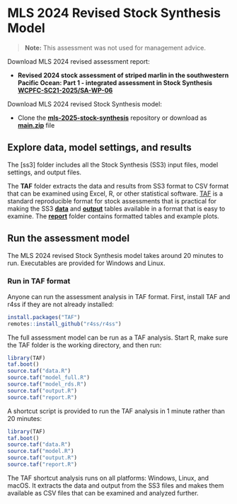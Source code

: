 # MLS 2024 Revised Stock Synthesis Model

> **Note:** This assessment was not used for management advice.

Download MLS 2024 revised assessment report:
- **Revised 2024 stock assessment of striped marlin in the southwestern Pacific Ocean: Part 1 - integrated assessment in Stock Synthesis**\
  **[WCPFC-SC21-2025/SA-WP-06](https://meetings.wcpfc.int/node/26682)**

Download MLS 2024 revised Stock Synthesis model:
- Clone the **[mls-2025-stock-synthesis](https://github.com/PacificCommunity/ofp-sam-mls-2025-stock-synthesis)** repository or download as **[main.zip](https://github.com/PacificCommunity/ofp-sam-mls-2025-stock-synthesis/archive/refs/heads/main.zip)** file

## Explore data, model settings, and results

The [ss3] folder includes all the Stock Synthesis (SS3) input files, model settings, and output files.

The **TAF** folder extracts the data and results from SS3 format to CSV format that can be examined using Excel, R, or other statistical software. [TAF](https://cran.r-project.org/package=TAF) is a standard reproducible format for stock assessments that is practical for making the SS3 **[data](TAF/data)** and **[output](TAF/output)** tables available in a format that is easy to examine. The **[report](TAF/report)** folder contains formatted tables and example plots.

## Run the assessment model

The MLS 2024 revised Stock Synthesis model takes around 20 minutes to run. Executables are provided for Windows and Linux.

### Run in TAF format

Anyone can run the assessment analysis in TAF format. First, install TAF and r4ss if they are not already installed:
```r
install.packages("TAF")
remotes::install_github("r4ss/r4ss")
```

The full assessment model can be run as a TAF analysis. Start R, make sure the TAF folder is the working directory, and then run:
```r
library(TAF)
taf.boot()
source.taf("data.R")
source.taf("model_full.R")
source.taf("model_rds.R")
source.taf("output.R")
source.taf("report.R")
```

A shortcut script is provided to run the TAF analysis in 1 minute rather than 20 minutes:
```r
library(TAF)
taf.boot()
source.taf("data.R")
source.taf("model.R")
source.taf("output.R")
source.taf("report.R")
```

The TAF shortcut analysis runs on all platforms: Windows, Linux, and macOS. It extracts the data and output from the SS3 files and makes them available as CSV files that can be examined and analyzed further.
